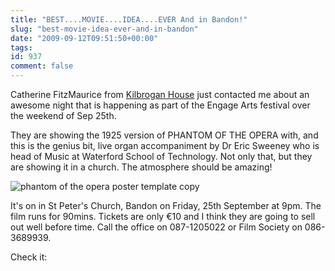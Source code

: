 ```yaml
---
title: "BEST....MOVIE....IDEA....EVER And in Bandon!"
slug: "best-movie-idea-ever-and-in-bandon"
date: "2009-09-12T09:51:50+00:00"
tags:
id: 937
comment: false
---
```


Catherine FitzMaurice from [Kilbrogan House](http://www.kilbrogan.com) just contacted me about an awesome night that is happening as part of the Engage Arts festival over the weekend of Sep 25th.

They are showing the 1925 version of PHANTOM OF THE OPERA with, and this is the genius bit, live organ accompaniment by Dr Eric Sweeney who is head of Music at Waterford School of Technology. Not only that, but they are showing it in a church. The atmosphere should be amazing!

![phantom of the opera poster template copy](http://conoroneill.com.s3.amazonaws.com/wp-content/uploads/2009/09/phantom-of-the-opera-poster-template-copy-209x300.jpg "phantom of the opera poster template copy")

It's on in St Peter's Church, Bandon on  Friday, 25th September at  9pm. The film runs for 90mins. Tickets are only €10 and I think they are going to sell out well before time. Call the office on 087-1205022 or Film Society on 086-3689939.

Check it:

<object classid="clsid:d27cdb6e-ae6d-11cf-96b8-444553540000" width="425" height="344" codebase="http://download.macromedia.com/pub/shockwave/cabs/flash/swflash.cab#version=6,0,40,0"><param name="allowFullScreen" value="true" /><param name="allowscriptaccess" value="always" /><param name="src" value="http://www.youtube.com/v/FgiPXFVY0T8andhl=enandfs=1and" /><param name="allowfullscreen" value="true" /><embed type="application/x-shockwave-flash" width="425" height="344" src="http://www.youtube.com/v/FgiPXFVY0T8andhl=enandfs=1and" allowscriptaccess="always" allowfullscreen="true"></embed></object>
